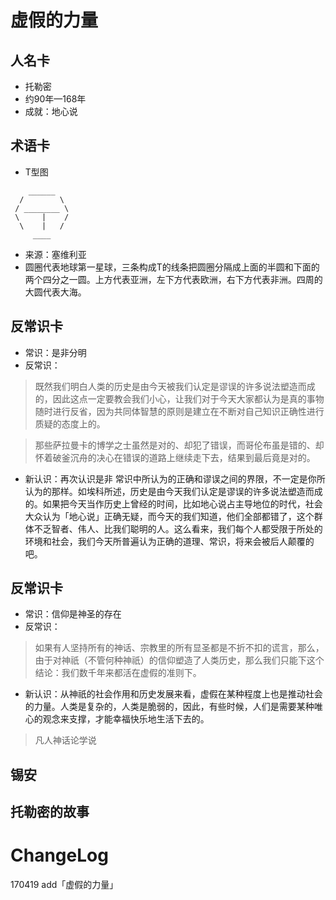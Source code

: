 # 虚假的力量

## 人名卡
- 托勒密
- 约90年—168年
- 成就：地心说

## 术语卡
- T型图
```
    ______
  /        \
 / ________ \
 \     |    /
  \    |   /
     ____
```
- 来源：塞维利亚
- 圆圈代表地球第一星球，三条构成T的线条把圆圈分隔成上面的半圆和下面的两个四分之一圆。上方代表亚洲，左下方代表欧洲，右下方代表非洲。四周的大圆代表大海。

## 反常识卡
- 常识：是非分明
- 反常识：
>既然我们明白人类的历史是由今天被我们认定是谬误的许多说法塑造而成的，因此这点一定要教会我们小心，让我们对于今天大家都认为是真的事物随时进行反省，因为共同体智慧的原则是建立在不断对自己知识正确性进行质疑的态度上的。

>那些萨拉曼卡的博学之士虽然是对的、却犯了错误，而哥伦布虽是错的、却怀着破釜沉舟的决心在错误的道路上继续走下去，结果到最后竟是对的。

- 新认识：再次认识是非
  常识中所认为的正确和谬误之间的界限，不一定是你所认为的那样。如埃科所述，历史是由今天我们认定是谬误的许多说法塑造而成的。如果把今天当作历史上曾经的时间，比如地心说占主导地位的时代，社会大众认为「地心说」正确无疑，而今天的我们知道，他们全部都错了，这个群体不乏智者、伟人、比我们聪明的人。这么看来，我们每个人都受限于所处的环境和社会，我们今天所普遍认为正确的道理、常识，将来会被后人颠覆的吧。

## 反常识卡
- 常识：信仰是神圣的存在
- 反常识：
>如果有人坚持所有的神话、宗教里的所有显圣都是不折不扣的谎言，那么，由于对神祇（不管何种神祇）的信仰塑造了人类历史，那么我们只能下这个结论：我们数千年来都活在虚假的准则下。

- 新认识：从神祇的社会作用和历史发展来看，虚假在某种程度上也是推动社会的力量。人类是复杂的，人类是脆弱的，因此，有些时候，人们是需要某种唯心的观念来支撑，才能幸福快乐地生活下去的。
>凡人神话论学说



## 锡安

## 托勒密的故事



# ChangeLog
170419 add「虚假的力量」